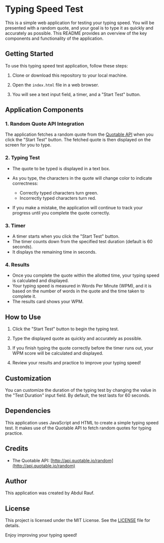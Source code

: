 # Typing Speed Test

This is a simple web application for testing your typing speed. You will be presented with a random quote, and your goal is to type it as quickly and accurately as possible. This README provides an overview of the key components and functionality of the application.

## Getting Started

To use this typing speed test application, follow these steps:

1. Clone or download this repository to your local machine.

2. Open the `index.html` file in a web browser.

3. You will see a text input field, a timer, and a "Start Test" button.

## Application Components

### 1. Random Quote API Integration

The application fetches a random quote from the [Quotable API](http://api.quotable.io/random) when you click the "Start Test" button. The fetched quote is then displayed on the screen for you to type.

### 2. Typing Test

- The quote to be typed is displayed in a text box.
- As you type, the characters in the quote will change color to indicate correctness: 
  - Correctly typed characters turn green.
  - Incorrectly typed characters turn red.
  
- If you make a mistake, the application will continue to track your progress until you complete the quote correctly.

### 3. Timer

- A timer starts when you click the "Start Test" button.
- The timer counts down from the specified test duration (default is 60 seconds).
- It displays the remaining time in seconds.

### 4. Results

- Once you complete the quote within the allotted time, your typing speed is calculated and displayed.
- Your typing speed is measured in Words Per Minute (WPM), and it is based on the number of words in the quote and the time taken to complete it.
- The results card shows your WPM.

## How to Use

1. Click the "Start Test" button to begin the typing test.

2. Type the displayed quote as quickly and accurately as possible.

3. If you finish typing the quote correctly before the timer runs out, your WPM score will be calculated and displayed.

4. Review your results and practice to improve your typing speed!

## Customization

You can customize the duration of the typing test by changing the value in the "Test Duration" input field. By default, the test lasts for 60 seconds.

## Dependencies

This application uses JavaScript and HTML to create a simple typing speed test. It makes use of the Quotable API to fetch random quotes for typing practice.

## Credits

- The Quotable API: [http://api.quotable.io/random](http://api.quotable.io/random)

## Author

This application was created by Abdul Rauf.

## License

This project is licensed under the MIT License. See the [LICENSE](LICENSE) file for details.

Enjoy improving your typing speed!
